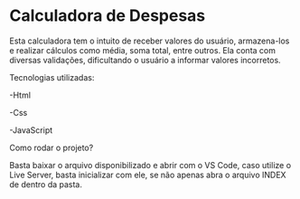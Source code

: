 # Calculadora de Despesas
Esta calculadora tem o intuito de receber valores do usuário, armazena-los e realizar cálculos como média, soma total, entre outros. Ela conta com diversas validações, dificultando o usuário a informar valores incorretos.

Tecnologias utilizadas:
	
-Html

-Css

-JavaScript

Como rodar o projeto?

Basta baixar o arquivo disponibilizado e abrir com o VS Code, caso utilize o Live Server, basta inicializar com ele, se não apenas abra o arquivo INDEX de dentro da pasta.
